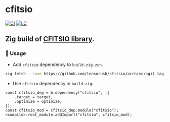 # cfitsio

[![CI][ci-shd]][ci-url]
[![LC][lc-shd]][lc-url]

## Zig build of [CFITSIO library](https://github.com/HEASARC/cfitsio).

### :rocket: Usage

- Add `cfitsio` dependency to `build.zig.zon`.

```sh
zig fetch --save https://github.com/tensorush/cfitsio/archive/<git_tag_or_commit_hash>.tar.gz
```

- Use `cfitsio` dependency in `build.zig`.

```zig
const cfitsio_dep = b.dependency("cfitsio", .{
    .target = target,
    .optimize = optimize,
});
const cfitsio_mod = cfitsio_dep.module("cfitsio");
<compile>.root_module.addImport("cfitsio", cfitsio_mod);
```

<!-- MARKDOWN LINKS -->

[ci-shd]: https://img.shields.io/github/actions/workflow/status/tensorush/cfitsio/ci.yaml?branch=main&style=for-the-badge&logo=github&label=CI&labelColor=black
[ci-url]: https://github.com/tensorush/cfitsio/blob/main/.github/workflows/ci.yaml
[lc-shd]: https://img.shields.io/github/license/tensorush/cfitsio.svg?style=for-the-badge&labelColor=black
[lc-url]: https://github.com/tensorush/cfitsio/blob/main/LICENSE
